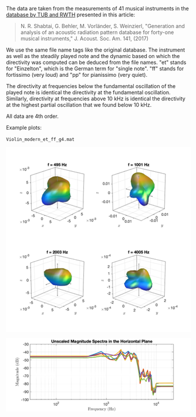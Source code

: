 The data are taken from the measurements of 41 musical instruments in the [database by TUB and RWTH](http://dx.doi.org/10.14279/depositonce-5861.2) presented in this article:

> N. R. Shabtai, G. Behler, M. Vorländer, S. Weinzierl, "Generation and analysis of an acoustic radiation pattern database for forty-one musical instruments," J. Acoust. Soc. Am. 141, (2017)

We use the same file name tags like the original database. The instrument as well as the steadily played note and the dynamic based on which the directivity was computed can be deduced from the file names. "et" stands for "Einzelton", which is the German term for "single note". "ff" stands for fortissimo (very loud) and "pp" for pianissimo (very quiet).

The directivity at frequencies below the fundamental oscillation of the played note is identical the directivity at the fundamental oscillation. Similarly, directivity at frequencies above 10 kHz is identical the directivity at the highest partial oscillation that we found below 10 kHz.

All data are 4th order.




Example plots:

`Violin_modern_et_ff_g4.mat`

![Violin_modern_et_ff_g4](Violin_modern_et_ff_g4.png "Violin_modern_et_ff_g4")

![Violin_modern_et_ff_g4_spec](Violin_modern_et_ff_g4_spec.png "Violin_modern_et_ff_g4_spec")

